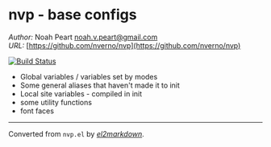 # nvp - base configs

*Author:* Noah Peart <noah.v.peart@gmail.com><br>
*URL:* [https://github.com/nverno/nvp](https://github.com/nverno/nvp)<br>

[![Build Status](https://travis-ci.org/nverno/nvp.svg?branch=master)](https://travis-ci.org/nverno/nvp)

- Global variables / variables set by modes
- Some general aliases that haven't made it to init
- Local site variables - compiled in init
- some utility functions
- font faces


---
Converted from `nvp.el` by [*el2markdown*](https://github.com/Lindydancer/el2markdown).
